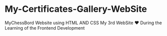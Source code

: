 # My-Certificates-Gallery-WebSite
MyChessBord Website using HTML AND CSS My 3rd WebSite ❤️ During the Learning of the Frontend Development
